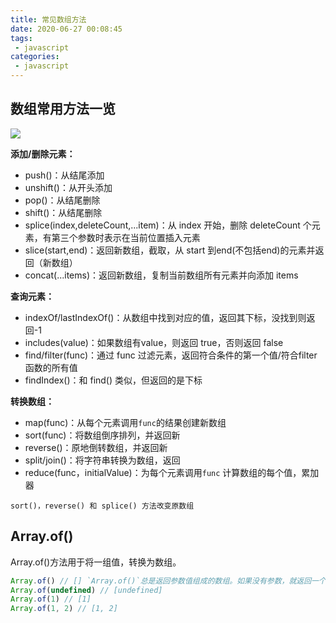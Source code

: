 ```yaml
---
title: 常见数组方法
date: 2020-06-27 00:08:45
tags:
 - javascript
categories: 
 - javascript
---
```

## 数组常用方法一览

![](https://gitee.com/lj107571/imgformd/raw/master/%E6%95%B0%E7%BB%84%E6%96%B9%E6%B3%95.jpg)


  **添加/删除元素：**
  
- push()：从结尾添加
- unshift()：从开头添加
- pop()：从结尾删除
- shift()：从结尾删除
- splice(index,deleteCount,...item)：从 index 开始，删除 deleteCount 个元素，有第三个参数时表示在当前位置插入元素
- slice(start,end)：返回新数组，截取，从 start 到end(不包括end)的元素并返回（新数组）
- concat(...items)：返回新数组，复制当前数组所有元素并向添加 items
  
**查询元素：**
- indexOf/lastIndexOf()：从数组中找到对应的值，返回其下标，没找到则返回-1
- includes(value)：如果数组有value，则返回 true，否则返回 false
- find/filter(func)：通过 func 过滤元素，返回符合条件的第一个值/符合filter 函数的所有值
- findIndex()：和 find() 类似，但返回的是下标

**转换数组：**
- map(func)：从每个元素调用```func```的结果创建新数组
- sort(func)：将数组倒序排列，并返回新
- reverse()：原地倒转数组，并返回新
- split/join()：将字符串转换为数组，返回
- reduce(func，initialValue)：为每个元素调用```func``` 计算数组的每个值，累加器

```!
sort()，reverse() 和 splice() 方法改变原数组
```

## Array.of()

Array.of()方法用于将一组值，转换为数组。

```js
Array.of() // [] `Array.of()`总是返回参数值组成的数组。如果没有参数，就返回一个空数组。
Array.of(undefined) // [undefined]
Array.of(1) // [1]
Array.of(1, 2) // [1, 2]
```
